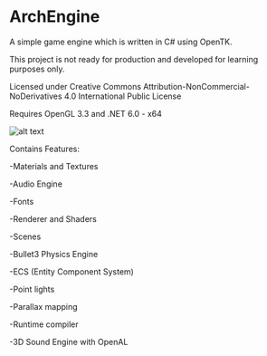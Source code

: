 # ArchEngine

A simple game engine which is written in C# using OpenTK.

This project is not ready for production and developed for learning purposes only.

Licensed under Creative Commons Attribution-NonCommercial-NoDerivatives 4.0 International Public License

Requires OpenGL 3.3 and .NET 6.0 - x64

![alt text](https://i.imgur.com/dR6jH7c.png)

Contains Features:

 -Materials and Textures
 
 -Audio Engine
 
 -Fonts
 
 -Renderer and Shaders
 
 -Scenes
 
 -Bullet3 Physics Engine
 
 -ECS (Entity Component System)
 
 -Point lights
 
 -Parallax mapping
 
 -Runtime compiler
 
 -3D Sound Engine with OpenAL
 
